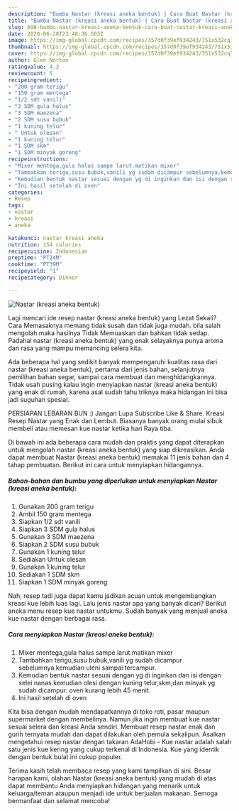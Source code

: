 ```yaml
---
description: "Bumbu Nastar (kreasi aneka bentuk) | Cara Buat Nastar (kreasi aneka bentuk) Yang Bisa Manjain Lidah"
title: "Bumbu Nastar (kreasi aneka bentuk) | Cara Buat Nastar (kreasi aneka bentuk) Yang Bisa Manjain Lidah"
slug: 698-bumbu-nastar-kreasi-aneka-bentuk-cara-buat-nastar-kreasi-aneka-bentuk-yang-bisa-manjain-lidah
date: 2020-06-28T23:48:36.503Z
image: https://img-global.cpcdn.com/recipes/357d0f39ef934243/751x532cq70/nastar-kreasi-aneka-bentuk-foto-resep-utama.jpg
thumbnail: https://img-global.cpcdn.com/recipes/357d0f39ef934243/751x532cq70/nastar-kreasi-aneka-bentuk-foto-resep-utama.jpg
cover: https://img-global.cpcdn.com/recipes/357d0f39ef934243/751x532cq70/nastar-kreasi-aneka-bentuk-foto-resep-utama.jpg
author: Glen Norton
ratingvalue: 4.3
reviewcount: 5
recipeingredient:
- "200 gram terigu"
- "150 gram mentega"
- "1/2 sdt vanili"
- "3 SDM gula halus"
- "3 SDM maezena"
- "2 SDM susu bubuk"
- "1 kuning telur"
- " Untuk olesan"
- "1 kuning telur"
- "1 SDM skm"
- "1 SDM minyak goreng"
recipeinstructions:
- "Mixer mentega,gula halus sampe larut.matikan mixer"
- "Tambahkan terigu,susu bubuk,vanili yg sudah dicampur sebelumnya.kemudian uleni sampai tercampur."
- "Kemudian bentuk nastar sesuai dengan yg di inginkan dan isi dengan selei nanas.kemudian olesi dengan kuning telur,skm,dan minyak yg sudah dicampur. oven kurang lebih 45 menit."
- "Ini hasil setelah di oven"
categories:
- Resep
tags:
- nastar
- kreasi
- aneka

katakunci: nastar kreasi aneka 
nutrition: 154 calories
recipecuisine: Indonesian
preptime: "PT24M"
cooktime: "PT39M"
recipeyield: "1"
recipecategory: Dinner

---
```



![Nastar (kreasi aneka bentuk)](https://img-global.cpcdn.com/recipes/357d0f39ef934243/751x532cq70/nastar-kreasi-aneka-bentuk-foto-resep-utama.jpg)

Lagi mencari ide resep nastar (kreasi aneka bentuk) yang Lezat Sekali? Cara Memasaknya memang tidak susah dan tidak juga mudah. bila salah mengolah maka hasilnya Tidak Memuaskan dan bahkan tidak sedap. Padahal nastar (kreasi aneka bentuk) yang enak selayaknya punya aroma dan rasa yang mampu memancing selera kita.

Ada beberapa hal yang sedikit banyak mempengaruhi kualitas rasa dari nastar (kreasi aneka bentuk), pertama dari jenis bahan, selanjutnya pemilihan bahan segar, sampai cara membuat dan menghidangkannya. Tidak usah pusing kalau ingin menyiapkan nastar (kreasi aneka bentuk) yang enak di rumah, karena asal sudah tahu triknya maka hidangan ini bisa jadi suguhan spesial.

PERSIAPAN LEBARAN BUN :) Jangan Lupa Subscribe Like &amp; Share. Kreasi Resep Nastar yang Enak dan Lembut. Biasanya banyak orang mulai sibuk membeli atau memesan kue nastar ketika hari Raya tiba.


Di bawah ini ada beberapa cara mudah dan praktis yang dapat diterapkan untuk mengolah nastar (kreasi aneka bentuk) yang siap dikreasikan. Anda dapat membuat Nastar (kreasi aneka bentuk) memakai 11 jenis bahan dan 4 tahap pembuatan. Berikut ini cara untuk menyiapkan hidangannya.

<!--inarticleads1-->

##### Bahan-bahan dan bumbu yang diperlukan untuk menyiapkan Nastar (kreasi aneka bentuk):

1. Gunakan 200 gram terigu
1. Ambil 150 gram mentega
1. Siapkan 1/2 sdt vanili
1. Siapkan 3 SDM gula halus
1. Gunakan 3 SDM maezena
1. Siapkan 2 SDM susu bubuk
1. Gunakan 1 kuning telur
1. Sediakan  Untuk olesan
1. Gunakan 1 kuning telur
1. Sediakan 1 SDM skm
1. Siapkan 1 SDM minyak goreng


Nah, resep tadi juga dapat kamu jadikan acuan untuk mengembangkan kreasi kue lebih luas lagi. Lalu jenis nastar apa yang banyak dicari? Berikut aneka menu resep kue nastar untukmu. Sudah banyak yang menjual aneka kue nastar dengan berbagai rasa. 

<!--inarticleads2-->

##### Cara menyiapkan Nastar (kreasi aneka bentuk):

1. Mixer mentega,gula halus sampe larut.matikan mixer
1. Tambahkan terigu,susu bubuk,vanili yg sudah dicampur sebelumnya.kemudian uleni sampai tercampur.
1. Kemudian bentuk nastar sesuai dengan yg di inginkan dan isi dengan selei nanas.kemudian olesi dengan kuning telur,skm,dan minyak yg sudah dicampur. oven kurang lebih 45 menit.
1. Ini hasil setelah di oven


Kita bisa dengan mudah mendapatkannya di toko roti, pasar maupun supermarket dengan membelinya. Namun jika ingin membuat kue nastar sesuai selera dan kreasi Anda sendiri. Membuat resep nastar enak dan gurih ternyata mudah dan dapat dilakukan oleh pemula sekalipun. Asalkan mengetahui resep nastar dengan takaran AdaHobi - Kue nastar adalah salah satu jenis kue kering yang cukup terkenal di Indonesia. Kue yang identik dengan bentuk bulat ini cukup populer. 

Terima kasih telah membaca resep yang kami tampilkan di sini. Besar harapan kami, olahan Nastar (kreasi aneka bentuk) yang mudah di atas dapat membantu Anda menyiapkan hidangan yang menarik untuk keluarga/teman ataupun menjadi ide untuk berjualan makanan. Semoga bermanfaat dan selamat mencoba!
